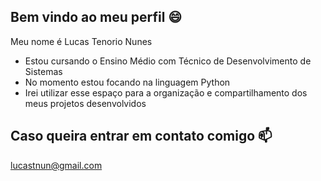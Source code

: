 ## Bem vindo ao meu perfil 😄

Meu nome é Lucas Tenorio Nunes

- Estou cursando o Ensino Médio com Técnico de Desenvolvimento de Sistemas
- No momento estou focando na linguagem Python
- Irei utilizar esse espaço para a organização e compartilhamento dos meus projetos desenvolvidos

## Caso queira entrar em contato comigo 📫

lucastnun@gmail.com
